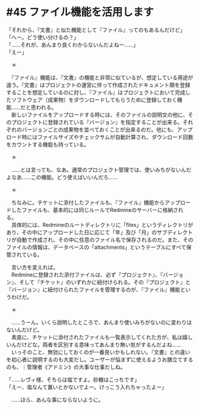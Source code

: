# #45 ファイル機能を活用します
「それから、『文書』と似た機能として『ファイル』ってのもあるんだけど」  
「へー。どう使い分けるの？」  
「……それが、あんまり良くわからないんだよねー……」  
「えー」

　＊

　『ファイル』機能は、『文書』の機能と非常に似ているが、想定している用途が違う。『文書』はプロジェクトの運営に伴って作成されたドキュメント類を登録することを想定しているのに対し、『ファイル』はプロジェクトにおいて完成したソフトウェア（成果物）をダウンロードしてもらうために登録しておく機能……だと思われる。  
　新しいファイルをアップロードする時には、そのファイルの説明文の他に、そのプロジェクトに登録されている『バージョン』を指定することが出来る。それぞれのバージョンごとの成果物を並べておくことが出来るのだ。他にも、アップロード時にはファイルサイズやチェックサムが自動計算され、ダウンロード回数をカウントする機能も持っている。

　＊

　……とは言っても、なあ。通常のプロジェクト管理では、使いみちがないんだよなあ……この機能。どう使えばいいんだろ……

　＊

　ちなみに。チケットに添付したファイルも、『ファイル』機能からアップロードしたファイルも、基本的には同じルールでRedmineのサーバーに格納される。  
　具体的には、Redmineのルートディレクトリに「files」というディレクトリがあり、その中にアップロードした日に応じて「年」及び「月」のサブディレクトリが自動で作成され、その中に任意のファイル名で保存されるのだ。また、そのファイルの情報は、データベースの「attachments」というテーブルにすべて保管されている。

　言い方を変えれば。  
　Redmineに登録された添付ファイルは、必ず『プロジェクト』、『バージョン』、そして『チケット』のいずれかに紐付けられる。その『プロジェクト』と『バージョン』に紐付けられたファイルを管理するのが、『ファイル』機能というわけだ。

　＊

　……うーん。いくら説明したところで、あんまり使いみちがないのに変わりはないんだけど。  
　素直に、チケットに添付されたファイルも一覧表示してくれた方が、私は嬉しいんだけどな。両者を区別する意味ってあんまり無い気がするんだよね……  
　いっそのこと、無効にしておくのが一番良いかもしれない。『文書』との違いを初心者に説明するのも大変だし。ユーザーが悩まずに使えるようお膳立てするのも、｜管理者《アドミン》の大事な仕事だしね。

「……レヴィ様、そちらは塩ですよ。砂糖はこっちです」  
「えー、塩なんて置いとかないでよー。けっこう入れちゃったよー」

　……ほら、あんな事にならないように。
